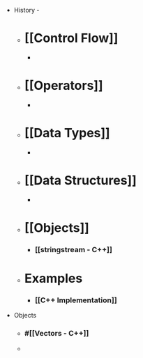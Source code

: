 - History -
	- # **[[Control Flow]]**
		-
	- # **[[Operators]]**
		-
	- # **[[Data Types]]**
		-
	- # **[[Data Structures]]**
		-
	- # **[[Objects]]**
		- ### [[stringstream - C++]]
	- # **Examples**
		- ### [[C++ Implementation]]
- Objects
	- ### #[[Vectors - C++]]
	-
